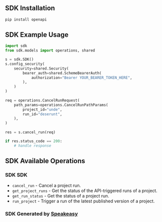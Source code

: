 # 

<!-- Start SDK Installation -->
## SDK Installation

```bash
pip install openapi
```
<!-- End SDK Installation -->

## SDK Example Usage
<!-- Start SDK Example Usage -->
```python
import sdk
from sdk.models import operations, shared

s = sdk.SDK()
s.config_security(
    security=shared.Security(
        bearer_auth=shared.SchemeBearerAuth(
            authorization="Bearer YOUR_BEARER_TOKEN_HERE",
        ),
    )
)
   
req = operations.CancelRunRequest(
    path_params=operations.CancelRunPathParams(
        project_id="unde",
        run_id="deserunt",
    ),
)
    
res = s.cancel_run(req)

if res.status_code == 200:
    # handle response
```
<!-- End SDK Example Usage -->

<!-- Start SDK Available Operations -->
## SDK Available Operations

### SDK SDK

* `cancel_run` - Cancel a project run.
* `get_project_runs` - Get the status of the API-triggered runs of a project.
* `get_run_status` - Get the status of a project run.
* `run_project` - Trigger a run of the latest published version of a project.
<!-- End SDK Available Operations -->

### SDK Generated by [Speakeasy](https://docs.speakeasyapi.dev/docs/using-speakeasy/client-sdks)
